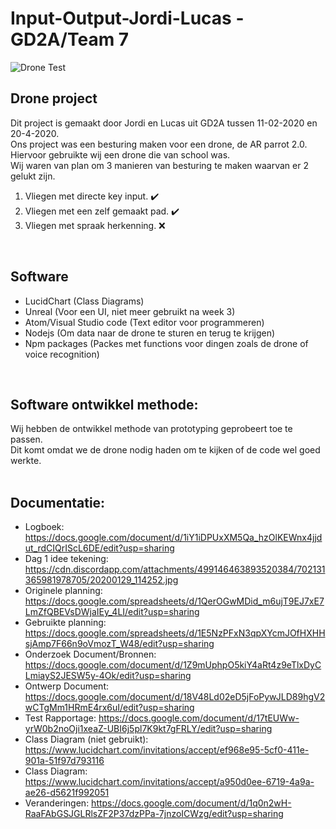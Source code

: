 # Input-Output-Jordi-Lucas - GD2A/Team 7

![Drone Test](https://cdn.discordapp.com/attachments/499146463893520384/702125375450513448/unknown.png) <br>
<h2> Drone project </h2>
Dit project is gemaakt door Jordi en Lucas uit GD2A tussen 11-02-2020 en 20-4-2020. <br>
Ons project was een besturing maken voor een drone, de AR parrot 2.0. <br>
Hiervoor gebruikte wij een drone die van school was. <br>
Wij waren van plan om 3 manieren van besturing te maken waarvan er 2 gelukt zijn. <br>

1. Vliegen met directe key input. :heavy_check_mark: <br>
2. Vliegen met een zelf gemaakt pad. :heavy_check_mark: <br>
3. Vliegen met spraak herkenning. :x: <br>
<br>
<h2> Software </h2>

* LucidChart (Class Diagrams) <br>
* Unreal (Voor een UI, niet meer gebruikt na week 3) <br>
* Atom/Visual Studio code (Text editor voor programmeren) <br>
* Nodejs (Om data naar de drone te sturen en terug te krijgen) <br>
* Npm packages (Packes met functions voor dingen zoals de drone of voice recognition) <br>
<br>

<h2>Software ontwikkel methode: </h2>
Wij hebben de ontwikkel methode van prototyping geprobeert toe te passen. <br>
Dit komt omdat we de drone nodig haden om te kijken of de code wel goed werkte. <br>
<br>

<h2> Documentatie:</h2>

* Logboek: https://docs.google.com/document/d/1iY1iDPUxXM5Qa_hzOlKEWnx4jjdut_rdCIQrIScL6DE/edit?usp=sharing <br>
* Dag 1 idee tekening: https://cdn.discordapp.com/attachments/499146463893520384/702131365981978705/20200129_114252.jpg <br>
* Originele planning: https://docs.google.com/spreadsheets/d/1QerOGwMDid_m6ujT9EJ7xE7LmZfQBEVsDWjaIEy_4LI/edit?usp=sharing<br>
* Gebruikte planning: https://docs.google.com/spreadsheets/d/1E5NzPFxN3qpXYcmJOfHXHHsjAmp7F66n9oVmozT_W48/edit?usp=sharing <br>
* Onderzoek Document/Bronnen: https://docs.google.com/document/d/1Z9mUphpO5kiY4aRt4z9eTlxDyCLmiayS2JESW5y-4Ok/edit?usp=sharing <br>
* Ontwerp Document: https://docs.google.com/document/d/18V48Ld02eD5jFoPywJLD89hgV2wCTgMm1HRmE4rx6uI/edit?usp=sharing <br>
* Test Rapportage: https://docs.google.com/document/d/17tEUWw-yrW0b2noOji1xeaZ-UBI6j5pl7K9kt7gFRLY/edit?usp=sharing <br>
* Class Diagram (niet gebruikt): https://www.lucidchart.com/invitations/accept/ef968e95-5cf0-411e-901a-51f97d793116 <br>
* Class Diagram: https://www.lucidchart.com/invitations/accept/a950d0ee-6719-4a9a-ae26-d5621f992051<br>
* Veranderingen: https://docs.google.com/document/d/1q0n2wH-RaaFAbGSJGLRlsZF2P37dzPPa-7jnzoICWzg/edit?usp=sharing <br>
